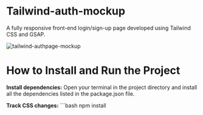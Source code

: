 # Tailwind-auth-mockup
A fully responsive front-end login/sign-up page developed using Tailwind CSS and GSAP.

![tailwind-authpage-mockup](https://github.com/user-attachments/assets/fd688e8f-677f-488a-bac0-54e671609277)

# How to Install and Run the Project
**Install dependencies:** Open your terminal in the project directory and install all the dependencies listed in the package.json file.

**Track CSS changes:**   ```bash
   npm install
